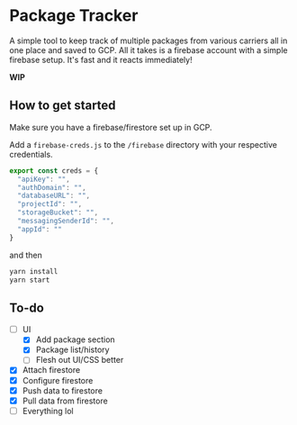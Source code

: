 # Package Tracker
A simple tool to keep track of multiple packages from various carriers all in one place and saved to GCP. All it takes is a firebase account with a simple firebase setup. It's fast and it reacts immediately!

**WIP**

## How to get started
Make sure you have a firebase/firestore set up in GCP.

Add a `firebase-creds.js` to the `/firebase` directory with your respective credentials.

```js
export const creds = {
  "apiKey": "",
  "authDomain": "",
  "databaseURL": "",
  "projectId": "",
  "storageBucket": "",
  "messagingSenderId": "",
  "appId": ""
}
```

and then

```bash
yarn install
yarn start
```

## To-do
- [ ] UI
  - [x] Add package section
  - [x] Package list/history
  - [ ] Flesh out UI/CSS better
- [x] Attach firestore
- [x] Configure firestore
- [x] Push data to firestore
- [x] Pull data from firestore
- [ ] Everything lol